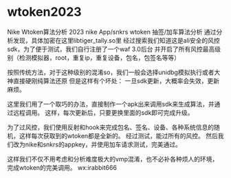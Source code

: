# wtoken2023
Nike Wtoken算法分析
2023 nike App/snkrs wtoken 抽签/加车算法分析
通过分析发现，具体加密在这里libtiger_tally.so里
经过搜索我们知道这是ali安全的风控sdk，为了便于测试，我们自行注册了一个waf 3.0后台
并开启了所有风控最高级别（检测模拟器，root，重复ip，重复设备，包名，包签名等等）

按照传统方法，对于这种级别的混淆so，我们一般会选择unidbg模拟执行或者大神直接硬刚纯算法还原
但是这样有个坏处：
一旦sdk更新，大概率会失效，更新麻烦。

这里我们用了一个取巧的办法，直接制作一个apk出来调用sdk来生成算法，并通过远程调用。
这样，每次更新后，只要更换里面的sdk即可完成升级。

为了过风控，我们使用反射和hook来完成包名、签名、设备、各种系统信息的随机，这样每次获取到的wtoken都是全新的。
经过测试，能过所有的风控。
然后我们改为nike和snkrs的appkey，并使用加车请求测试，完美通过。

这样我们不仅不用考虑和分析难度极大的vmp混淆，也不必补各种烦人的环境，完成wtoken的完美调用。
wx:irabbit666
